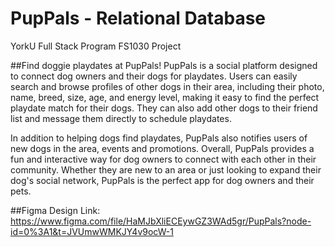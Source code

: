 # PupPals - Relational Database
YorkU Full Stack Program FS1030 Project

##Find doggie playdates at PupPals!
PupPals is a social platform designed to connect dog owners and their dogs for playdates. Users can easily search and browse profiles of other dogs in their area, including their photo, name, breed, size, age, and energy level, making it easy to find the perfect playdate match for their dogs. They can also add other dogs to their friend list and message them directly to schedule playdates.

In addition to helping dogs find playdates, PupPals also notifies users of new dogs in the area, events and promotions. Overall, PupPals provides a fun and interactive way for dog owners to connect with each other in their community. Whether they are new to an area or just looking to expand their dog's social network, PupPals is the perfect app for dog owners and their pets.

##Figma Design Link:
https://www.figma.com/file/HaMJbXliECEywGZ3WAd5gr/PupPals?node-id=0%3A1&t=JVUmwWMKJY4v9ocW-1
